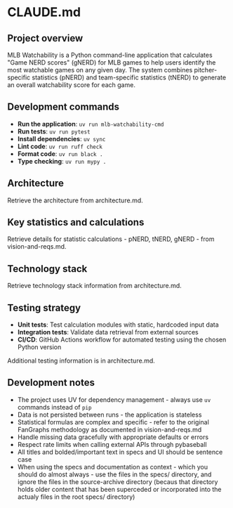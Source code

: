 # CLAUDE.md

## Project overview

MLB Watchability is a Python command-line application that calculates "Game NERD scores" (gNERD) for MLB games to help users identify the most watchable games on any given day. The system combines pitcher-specific statistics (pNERD) and team-specific statistics (tNERD) to generate an overall watchability score for each game.

## Development commands

- **Run the application**: `uv run mlb-watchability-cmd`
- **Run tests**: `uv run pytest`
- **Install dependencies**: `uv sync`
- **Lint code**: `uv run ruff check`
- **Format code**: `uv run black .`
- **Type checking**: `uv run mypy .`

## Architecture

Retrieve the architecture from architecture.md.

## Key statistics and calculations

Retrieve details for statistic calculations - pNERD, tNERD, gNERD - from vision-and-reqs.md.

## Technology stack

Retrieve technology stack information from architecture.md.

## Testing strategy

- **Unit tests**: Test calculation modules with static, hardcoded input data
- **Integration tests**: Validate data retrieval from external sources
- **CI/CD**: GitHub Actions workflow for automated testing using the chosen Python version

Additional testing information is in architecture.md.

## Development notes

- The project uses UV for dependency management - always use `uv` commands instead of `pip`
- Data is not persisted between runs - the application is stateless
- Statistical formulas are complex and specific - refer to the original FanGraphs methodology as documented in vision-and-reqs.md
- Handle missing data gracefully with appropriate defaults or errors
- Respect rate limits when calling external APIs through pybaseball
- All titles and bolded/important text in specs and UI should be sentence case
- When using the specs and documentation as context - which you should do almost always - use the files in the specs/ directory, and ignore the files in the source-archive directory (becaus that directory holds older content that has been superceded or incorporated into the actualy files in the root specs/ directory)
